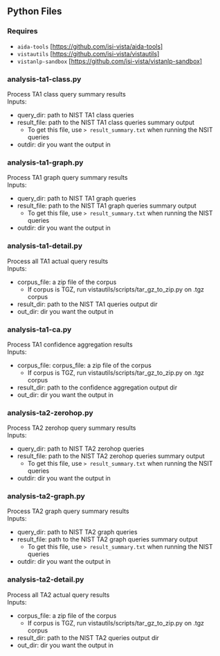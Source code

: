 ## Python Files
### Requires
* `aida-tools` [https://github.com/isi-vista/aida-tools]
* `vistautils` [https://github.com/isi-vista/vistautils]
* `vistanlp-sandbox` [https://github.com/isi-vista/vistanlp-sandbox]
### analysis-ta1-class.py
Process TA1 class query summary results \
Inputs:
* query_dir: path to NIST TA1 class queries
* result_file: path to the NIST TA1 class queries summary output
    * To get this file, use `> result_summary.txt` when running the NSIT queries
* outdir: dir you want the output in
### analysis-ta1-graph.py
Process TA1 graph query summary results\
Inputs:
* query_dir: path to NIST TA1 graph queries
* result_file: path to the NIST TA1 graph queries summary output
    * To get this file, use `> result_summary.txt` when running the NIST queries
* outdir: dir you want the output in
### analysis-ta1-detail.py
Process all TA1 actual query results\
Inputs:
* corpus_file: a zip file of the corpus
    * If corpus is TGZ, run vistautils/scripts/tar_gz_to_zip.py on .tgz corpus
* result_dir: path to the NIST TA1 queries output dir
* out_dir: dir you want the output in
### analysis-ta1-ca.py
Process TA1 confidence aggregation results \
Inputs:
* corpus_file: corpus_file: a zip file of the corpus
    * If corpus is TGZ, run vistautils/scripts/tar_gz_to_zip.py on .tgz corpus
* result_dir: path to the confidence aggregation output dir
* out_dir: dir you want the output in
### analysis-ta2-zerohop.py
Process TA2 zerohop query summary results\
Inputs:
* query_dir: path to NIST TA2 zerohop queries
* result_file: path to the NIST TA2 zerohop queries summary output
    * To get this file, use `> result_summary.txt` when running the NSIT queries
* outdir: dir you want the output in
### analysis-ta2-graph.py
Process TA2 graph query summary results\
Inputs:
* query_dir: path to NIST TA2 graph queries
* result_file: path to the NIST TA2 graph queries summary output
    * To get this file, use `> result_summary.txt` when running the NIST queries
* outdir: dir you want the output in
### analysis-ta2-detail.py
Process all TA2 actual query results\
Inputs:
* corpus_file: a zip file of the corpus
    * If corpus is TGZ, run vistautils/scripts/tar_gz_to_zip.py on .tgz corpus
* result_dir: path to the NIST TA2 queries output dir
* out_dir: dir you want the output in